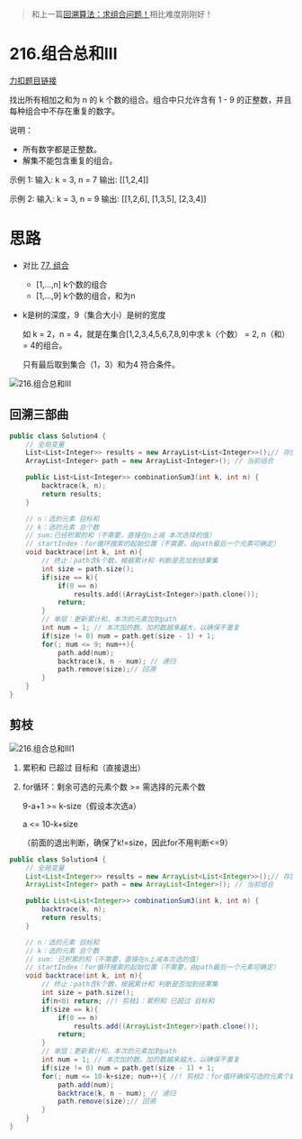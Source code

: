 > 和上一篇[回溯算法：求组合问题！](https://mp.weixin.qq.com/s/OnBjbLzuipWz_u4QfmgcqQ)相比难度刚刚好！

# 216.组合总和III

[力扣题目链接](https://leetcode-cn.com/problems/combination-sum-iii/)

找出所有相加之和为 n 的 k 个数的组合。组合中只允许含有 1 - 9 的正整数，并且每种组合中不存在重复的数字。

说明：
* 所有数字都是正整数。
* 解集不能包含重复的组合。 

示例 1:
输入: k = 3, n = 7
输出: [[1,2,4]]

示例 2:
输入: k = 3, n = 9
输出: [[1,2,6], [1,3,5], [2,3,4]]


# 思路

+ 对比 [77. 组合](https://programmercarl.com/0077.组合.html)
  + [1,...,n] k个数的组合
  + [1,...,9] k个数的组合，和为n 

+ k是树的深度，9（集合大小）是树的宽度

  如 k = 2，n = 4，就是在集合[1,2,3,4,5,6,7,8,9]中求 k（个数） = 2, n（和） = 4的组合。

  只有最后取到集合（1，3）和为4 符合条件。

![216.组合总和III](https://img-blog.csdnimg.cn/20201123195717975.png)




## 回溯三部曲

```CPP
public class Solution4 {
    // 全局变量
    List<List<Integer>> results = new ArrayList<List<Integer>>();// 存放结果集
    ArrayList<Integer> path = new ArrayList<Integer>(); // 当前组合

    public List<List<Integer>> combinationSum3(int k, int n) {
        backtrace(k, n);
        return results;
    }

    // n：选的元素 目标和
    // k：选的元素 总个数
    // sum:已经积累的和（不需要，直接在n上减 本次选择的值）
    // startIndex：for循环搜索的起始位置（不需要，由path最后一个元素可确定）
    void backtrace(int k, int n){
        // 终止：path含k个数，根据累计和 判断是否加到结果集
        int size = path.size();
        if(size == k){
            if(0 == n)
                results.add((ArrayList<Integer>)path.clone());
            return;
        }
        // 单层：更新累计和，本次的元素加到path
        int num = 1; // 本次加的数。加的数越来越大，以确保不重复
        if(size != 0) num = path.get(size - 1) + 1;
        for(; num <= 9; num++){
            path.add(num);
            backtrace(k, n - num); // 递归
            path.remove(size);// 回溯
        }
    }
}
```

## 剪枝


![216.组合总和III1](https://img-blog.csdnimg.cn/2020112319580476.png)

1. 累积和 已超过 目标和（直接退出）

2. for循环：剩余可选的元素个数 >= 需选择的元素个数

   9-a+1 >= k-size（假设本次选a）

   a <= 10-k+size       

   （前面的退出判断，确保了k!=size，因此for不用判断<=9）

```java
public class Solution4 {
    // 全局变量
    List<List<Integer>> results = new ArrayList<List<Integer>>();// 存放结果集
    ArrayList<Integer> path = new ArrayList<Integer>(); // 当前组合

    public List<List<Integer>> combinationSum3(int k, int n) {
        backtrace(k, n);
        return results;
    }

    // n：选的元素 目标和
    // k：选的元素 总个数
    // sum: 已积累的和（不需要，直接在n上减本次选的值）
    // startIndex：for循环搜索的起始位置（不需要，由path最后一个元素可确定）
    void backtrace(int k, int n){
        // 终止：path含k个数，根据累计和 判断是否加到结果集
        int size = path.size();
        if(n<0) return; //! 剪枝1：累积和 已超过 目标和
        if(size == k){
            if(0 == n)
                results.add((ArrayList<Integer>)path.clone());
            return;
        }
        // 单层：更新累计和，本次的元素加到path
        int num = 1; // 本次加的数。加的数越来越大，以确保不重复
        if(size != 0) num = path.get(size - 1) + 1;
        for(; num <= 10-k+size; num++){ //! 剪枝2：for循环确保可选的元素个数足够
            path.add(num);
            backtrace(k, n - num); // 递归
            path.remove(size);// 回溯
        }
    }
}
```

 